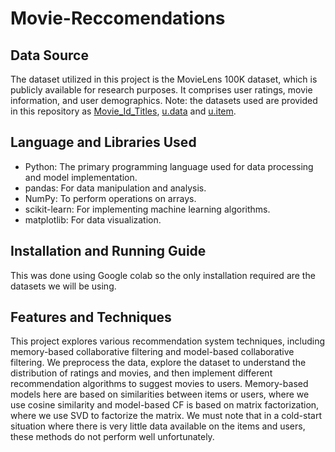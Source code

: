 # Movie-Reccomendations

## Data Source
The dataset utilized in this project is the MovieLens 100K dataset, which is publicly available for research purposes. It comprises user ratings, movie information, and user demographics.
Note: the datasets used are provided in this repository as [Movie_Id_Titles](https://github.com/ann-o-maly/Movie-Reccomendations-System/blob/main/Movie_Id_Titles), [u.data](https://github.com/ann-o-maly/Movie-Reccomendations-System/blob/main/u.data) and [u.item](https://github.com/ann-o-maly/Movie-Reccomendations-System/blob/main/u.item).

## Language and Libraries Used
- Python: The primary programming language used for data processing and model implementation.
- pandas: For data manipulation and analysis.
- NumPy: To perform operations on arrays.
- scikit-learn: For implementing machine learning algorithms.
- matplotlib: For data visualization.

## Installation and Running Guide
This was done using Google colab so the only installation required are the datasets we will be using. 

## Features and Techniques
This project explores various recommendation system techniques, including memory-based collaborative filtering and model-based collaborative filtering. We preprocess the data, explore the dataset to understand the distribution of ratings and movies, and then implement different recommendation algorithms to suggest movies to users.
Memory-based models here are based on similarities between items or users, where we use cosine similarity and model-based CF is based on matrix factorization, where we use SVD to factorize the matrix. We must note that in a cold-start situation where there is very little data available on the items and users, these methods do not perform well unfortunately.
